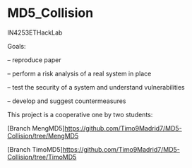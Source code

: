 # MD5_Collision
IN4253ETHackLab


Goals:

– reproduce paper

– perform a risk analysis of a real system in place

– test the security of a system and understand vulnerabilities

– develop and suggest countermeasures

This project is a cooperative one by two students:

[Branch MengMD5]https://github.com/Timo9Madrid7/MD5-Collision/tree/MengMD5

[Branch TimoMD5]https://github.com/Timo9Madrid7/MD5-Collision/tree/TimoMD5

